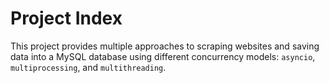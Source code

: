 # Project Index

This project provides multiple approaches to scraping websites and saving data into a MySQL database using different concurrency models: `asyncio`, `multiprocessing`, and `multithreading`.
